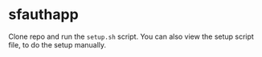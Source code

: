 # sfauthapp
Clone repo and run the `setup.sh` script. You can also view the setup script file, to do the setup manually.
